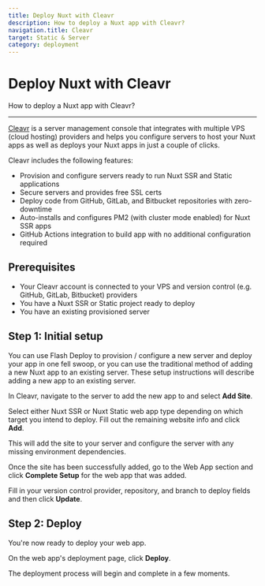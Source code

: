 ```yaml
---
title: Deploy Nuxt with Cleavr
description: How to deploy a Nuxt app with Cleavr?
navigation.title: Cleavr
target: Static & Server
category: deployment
---
```

# Deploy Nuxt with Cleavr

How to deploy a Nuxt app with Cleavr?

---

[Cleavr](https://cleavr.io) is a server management console that integrates with multiple VPS (cloud hosting) providers and helps you configure servers to host your Nuxt apps as well as deploys your Nuxt apps in just a couple of clicks.

Cleavr includes the following features:

- Provision and configure servers ready to run Nuxt SSR and Static applications
- Secure servers and provides free SSL certs
- Deploy code from GitHub, GitLab, and Bitbucket repositories with zero-downtime
- Auto-installs and configures PM2 (with cluster mode enabled) for Nuxt SSR apps
- GitHub Actions integration to build app with no additional configuration required

## Prerequisites

- Your Cleavr account is connected to your VPS and version control (e.g. GitHub, GitLab, Bitbucket) providers
- You have a Nuxt SSR or Static project ready to deploy
- You have an existing provisioned server

## Step 1: Initial setup

You can use Flash Deploy to provision / configure a new server and deploy your app in one fell swoop, or you can use the traditional method of adding a new Nuxt app to an existing server. These setup instructions will describe adding a new app to an existing server.

In Cleavr, navigate to the server to add the new app to and select **Add Site**.

Select either Nuxt SSR or Nuxt Static web app type depending on which target you intend to deploy. Fill out the remaining website info and click **Add**.

This will add the site to your server and configure the server with any missing environment dependencies.

Once the site has been successfully added, go to the Web App section and click **Complete Setup** for the web app that was added.

Fill in your version control provider, repository, and branch to deploy fields and then click **Update**.

## Step 2: Deploy

You're now ready to deploy your web app.

On the web app's deployment page, click **Deploy**.

The deployment process will begin and complete in a few moments.
